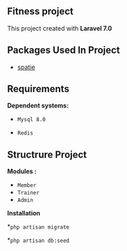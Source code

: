 
## Fitness project

This project created with **Laravel 7.0**

## Packages Used In Project 
* [spatie](https://github.com/spatie/laravel-permission#laravel)





## Requirements

**Dependent systems:**

* `Mysql 8.0`

* `Redis`




## Structrure Project 

**Modules :**

* `Member`
* `Trainer`
* `Admin`

**Installation**

*`php artisan migrate`

*`php artisan db:seed`
